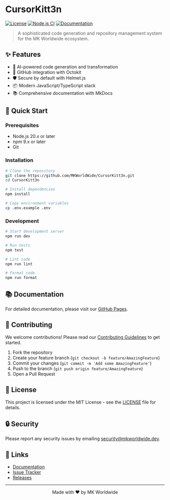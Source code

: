 # CursorKitt3n

[![License](https://img.shields.io/badge/License-MIT-blue.svg)](https://opensource.org/licenses/MIT)
[![Node.js CI](https://github.com/MKWorldWide/CursorKitt3n/actions/workflows/ci.yml/badge.svg)](https://github.com/MKWorldWide/CursorKitt3n/actions/workflows/ci.yml)
[![Documentation](https://github.com/MKWorldWide/CursorKitt3n/actions/workflows/pages.yml/badge.svg)](https://github.com/MKWorldWide/CursorKitt3n/actions/workflows/pages.yml)

> A sophisticated code generation and repository management system for the MK Worldwide ecosystem.

## ✨ Features

- 🚀 AI-powered code generation and transformation
- 🔄 GitHub integration with Octokit
- 🛡️ Secure by default with Helmet.js
- 📦 Modern JavaScript/TypeScript stack
- 📚 Comprehensive documentation with MkDocs

## 🚀 Quick Start

### Prerequisites

- Node.js 20.x or later
- npm 9.x or later
- Git

### Installation

```bash
# Clone the repository
git clone https://github.com/MKWorldWide/CursorKitt3n.git
cd CursorKitt3n

# Install dependencies
npm install

# Copy environment variables
cp .env.example .env
```

### Development

```bash
# Start development server
npm run dev

# Run tests
npm test

# Lint code
npm run lint

# Format code
npm run format
```

## 📚 Documentation

For detailed documentation, please visit our [GitHub Pages](https://mkworldwide.github.io/CursorKitt3n/).

## 🤝 Contributing

We welcome contributions! Please read our [Contributing Guidelines](CONTRIBUTING.md) to get started.

1. Fork the repository
2. Create your feature branch (`git checkout -b feature/AmazingFeature`)
3. Commit your changes (`git commit -m 'Add some AmazingFeature'`)
4. Push to the branch (`git push origin feature/AmazingFeature`)
5. Open a Pull Request

## 📄 License

This project is licensed under the MIT License - see the [LICENSE](LICENSE) file for details.

## 🔒 Security

Please report any security issues by emailing security@mkworldwide.dev.

## 🔗 Links

- [Documentation](https://mkworldwide.github.io/CursorKitt3n/)
- [Issue Tracker](https://github.com/MKWorldWide/CursorKitt3n/issues)
- [Releases](https://github.com/MKWorldWide/CursorKitt3n/releases)

---

<div align="center">
  Made with ❤️ by MK Worldwide
</div>
